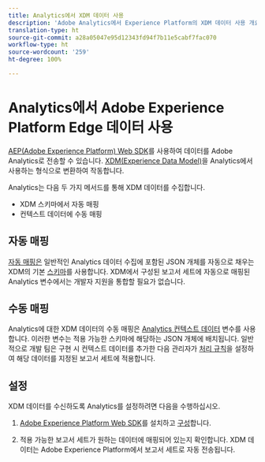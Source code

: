 ```yaml
---
title: Analytics에서 XDM 데이터 사용
description: 'Adobe Analytics에서 Experience Platform의 XDM 데이터 사용 개요 '
translation-type: ht
source-git-commit: a28a05047e95d12343fd94f7b11e5cabf7fac070
workflow-type: ht
source-wordcount: '259'
ht-degree: 100%

---
```



# Analytics에서 Adobe Experience Platform Edge 데이터 사용

[AEP(Adobe Experience Platform) Web SDK](https://docs.adobe.com/content/help/ko-KR/launch/using/extensions-ref/adobe-extension/aep-extension/overview.html)를 사용하여 데이터를 Adobe Analytics로 전송할 수 있습니다. [XDM(Experience Data Model)](https://docs.adobe.com/content/help/ko-KR/experience-platform/xdm/home.html)을 Analytics에서 사용하는 형식으로 변환하여 작동합니다.

Analytics는 다음 두 가지 메서드를 통해 XDM 데이터를 수집합니다.

* XDM 스키마에서 자동 매핑
* 컨텍스트 데이터에 수동 매핑

## 자동 매핑

[자동 매핑은](xdm-manual.md) 일반적인 Analytics 데이터 수집에 포함된 JSON 개체를 자동으로 채우는 XDM의 기본 [스키마](https://docs.adobe.com/content/help/ko-KR/experience-platform/xdm/schema/composition.html)를 사용합니다. XDM에서 구성된 보고서 세트에 자동으로 매핑된 Analytics 변수에서는 개발자 지원을 통합할 필요가 없습니다.

## 수동 매핑

Analytics에 대한 XDM 데이터의 수동 매핑은 [Analytics 컨텍스트 데이터](../vars/page-vars/contextdata.md) 변수를 사용합니다. 이러한 변수는 적용 가능한 스키마에 해당하는 JSON 개체에 배치됩니다. 일반적으로 개발 팀은 구현 시 컨텍스트 데이터를 추가한 다음 관리자가 [처리 규칙](/help/admin/admin/c-processing-rules/c-processing-rules-configuration/t-processing-rules.md)을 설정하여 해당 데이터를 지정된 보고서 세트에 적용합니다.

## 설정

XDM 데이터를 수신하도록 Analytics를 설정하려면 다음을 수행하십시오.

1. [Adobe Experience Platform Web SDK](https://docs.adobe.com/content/help/ko-KR/experience-platform/edge/fundamentals/configuring-the-sdk.html)를 설치하고 [구성](https://docs.adobe.com/content/help/ko-KR/experience-platform/edge/fundamentals/installing-the-sdk.html)합니다.

2. 적용 가능한 보고서 세트가 원하는 데이터에 매핑되어 있는지 확인합니다. XDM 데이터는 Adobe Experience Platform에서 보고서 세트로 자동 전송됩니다.
